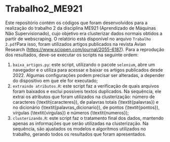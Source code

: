 # Trabalho2_ME921
Este repositório contém os códigos que foram desenvolvidos para a realização do trabalho 2 da disciplina ME921 (Aprendizado de Máquinas Não Supervisionado), cujo objetivo era clusterizar dados normais obtidos a partir de webscraping. O relatório está disponível no arquivo ```Trabalho 2.pdf```Para isso, foram utilizados artigos publicados na revista Avian Research (https://www.sciopen.com/journal/2055-6187).
Para a reprodução dos resultados, deve-se executar os scripts na seguinte ordem:
 1. ```baixa_artigos.py```: este script, utilizando o pacote ```selenium```, abre um navegador e o utiliza para acessar e baixar os artigos publicados desde 2022. Algumas configurações podem precisar ser alteradas, a depender do dispositivo em que ele for executado;
 3. ```extraindo atributos.R```: este script faz a verificação de quais arquivos foram baixados e exclui possíveis textos duplicados. Na sequência, ele extrai os atributos que foram utilizados na clusterização: número de caracteres (\textit{caracteres}), de palavras totais (\textit{palavras}) e no dicionário (\textit{palavras\_dicionario}), de pontos (\textit{pontos}), vírgulas (\textit{virgulas}) e números (\textit{numeros});
 4. ```clusterizando.R```: este script faz o tratamento final dos dados, mantendo apenas as informações que serão utilizadas na clusterização. Na sequência, são ajustados os modelos e algoritmos utilizados no trabalho, gerando todos os resultados que foram apresentados.
